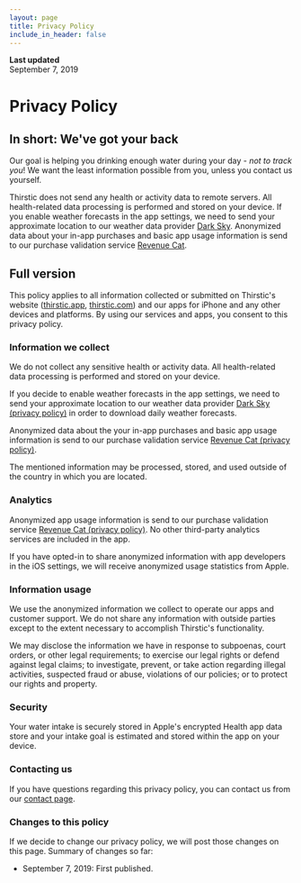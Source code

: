 ```yaml
---
layout: page
title: Privacy Policy
include_in_header: false
---
```


**Last updated**  
September 7, 2019

# Privacy Policy

## In short: We've got your back

Our goal is helping you drinking enough water during your day - *not to track you*! We want the least information possible from you, unless you contact us yourself. 

Thirstic does not send any health or activity data to remote servers. All health-related data processing is performed and stored on your device. If you enable weather forecasts in the app settings, we need to send your approximate location to our weather data provider [Dark Sky](https://darksky.net/privacy). Anonymized data about your in-app purchases and basic app usage information is send to our purchase validation service [Revenue Cat](https://www.revenuecat.com/privacy).

## Full version

This policy applies to all information collected or submitted on Thirstic's website ([thirstic.app](https://thirstic.app), [thirstic.com](https://thirstic.com)) and our apps for iPhone and any other devices and platforms. By using our services and apps, you consent to this privacy policy.

### Information we collect

We do not collect any sensitive health or activity data. All health-related data processing is performed and stored on your device.

If you decide to enable weather forecasts in the app settings, we need to send your approximate location to our weather data provider [Dark Sky (privacy policy)](https://darksky.net/privacy) in order to download daily weather forecasts.

Anonymized data about the your in-app purchases and basic app usage information is send to our purchase validation service [Revenue Cat (privacy policy)](https://www.revenuecat.com/privacy).

The mentioned information may be processed, stored, and used outside of the country in which you are located.

### Analytics

Anonymized app usage information is send to our purchase validation service [Revenue Cat (privacy policy)](https://www.revenuecat.com/privacy). No other third-party analytics services are included in the app.

If you have opted-in to share anonymized information with app developers in the iOS settings, we will receive anonymized usage statistics from Apple.

### Information usage

We use the anonymized information we collect to operate our apps and customer support. We do not share any information with outside parties except to the extent necessary to accomplish Thirstic's functionality.

We may disclose the information we have in response to subpoenas, court orders, or other legal requirements; to exercise our legal rights or defend against legal claims; to investigate, prevent, or take action regarding illegal activities, suspected fraud or abuse, violations of our policies; or to protect our rights and property.

### Security

Your water intake is securely stored in Apple's encrypted Health app data store and your intake goal is estimated and stored within the app on your device.  

### Contacting us

If you have questions regarding this privacy policy, you can contact us from our [contact page](https://tapcode.co/support).

### Changes to this policy

If we decide to change our privacy policy, we will post those changes on this page. Summary of changes so far:

- September 7, 2019: First published.
